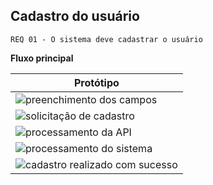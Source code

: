 ## Cadastro do usuário

`REQ 01 - O sistema deve cadastrar o usuário`

**Fluxo principal**

| Protótipo |
| --- |
| ![preenchimento dos campos](https://github.com/user-attachments/assets/82407a64-255f-4247-a48c-bc02fcc89b4f) |
| ![solicitação de cadastro](https://github.com/user-attachments/assets/41a8043b-c02b-4cb5-8855-e3b7a7874d27) |
| ![processamento da API](https://github.com/user-attachments/assets/7f8ca97d-c8d1-4f02-aaf4-4edf32382c51) |
| ![processamento do sistema](https://github.com/user-attachments/assets/af91dc46-24b8-48a3-ac68-8da123a151d8) |
| ![cadastro realizado com sucesso](https://github.com/user-attachments/assets/72692e5c-45e6-4894-a804-a514cb299700) |
